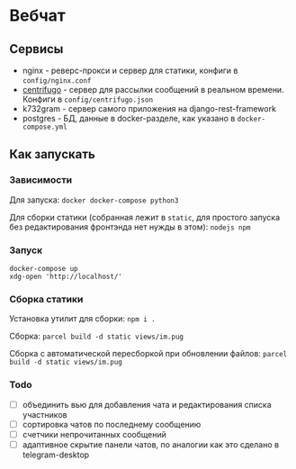 # Вебчат


## Сервисы

- nginx - реверс-прокси и сервер для статики, конфиги в `config/nginx.conf`
- [centrifugo](https://centrifugal.github.io/centrifugo/) - сервер для рассылки сообщений в реальном времени. Конфиги в `config/centrifugo.json`
- k732gram - сервер самого приложения на django-rest-framework
- postgres - БД, данные в docker-разделе, как указано в `docker-compose.yml`

## Как запускать

### Зависимости

Для запуска:
`docker docker-compose python3`

Для сборки статики (собранная лежит в `static`, для простого запуска без редактирования фронтэнда нет нужды в этом):
`nodejs npm` 

### Запуск

```
docker-compose up
xdg-open 'http://localhost/'
```

### Сборка статики

Установка утилит для сборки:
`npm i .`

Сборка:
`parcel build -d static views/im.pug`

Сборка с автоматической пересборкой при обновлении файлов:
`parcel build -d static views/im.pug`

### Todo
 - [ ] объединить вью для добавления чата и редактирования списка участников
 - [ ] сортировка чатов по последнему сообщению
 - [ ] счетчики непрочитанных сообщений
 - [ ] адаптивное скрытие панели чатов, по аналогии как это сделано в telegram-desktop
